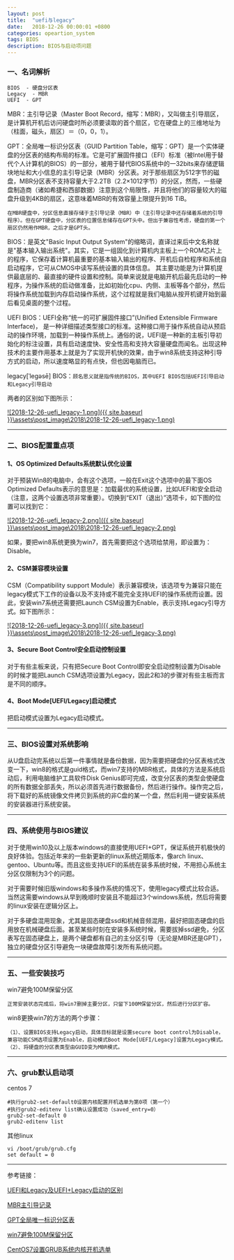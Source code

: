 ```yaml
---
layout: post
title:  "uefi与legacy"
date:   2018-12-26 00:00:01 +0800
categories: opeartion_system
tags: BIOS
description: BIOS与启动项问题
---
```

### 一、名词解析

    BIOS  - 硬盘分区表
    Legacy  - MBR
    UEFI  - GPT


MBR：主引导记录（Master Boot Record，缩写：MBR），又叫做主引导扇区，是计算机开机后访问硬盘时所必须要读取的首个扇区，它在硬盘上的三维地址为（柱面，磁头，扇区）＝（0，0，1）。

GPT：全局唯一标识分区表（GUID Partition Table，缩写：GPT）是一个实体硬盘的分区表的结构布局的标准。它是可扩展固件接口（EFI）标准（被Intel用于替代个人计算机的BIOS）的一部分，被用于替代BIOS系统中的一32bits来存储逻辑块地址和大小信息的主引导记录（MBR）分区表。对于那些扇区为512字节的磁盘，MBR分区表不支持容量大于2.2TB（2.2×1012字节）的分区，然而，一些硬盘制造商（诸如希捷和西部数据）注意到这个局限性，并且将他们的容量较大的磁盘升级到4KB的扇区，这意味着MBR的有效容量上限提升到16 TiB。

`在MBR硬盘中，分区信息直接存储于主引导记录（MBR）中（主引导记录中还存储着系统的引导程序）。但在GPT硬盘中，分区表的位置信息储存在GPT头中。但出于兼容性考虑，硬盘的第一个扇区仍然用作MBR，之后才是GPT头。`

BIOS：是英文"Basic Input Output System"的缩略词，直译过来后中文名称就是"基本输入输出系统"。其实，它是一组固化到计算机内主板上一个ROM芯片上的程序，它保存着计算机最重要的基本输入输出的程序、开机后自检程序和系统自启动程序，它可从CMOS中读写系统设置的具体信息。 其主要功能是为计算机提供最底层的、最直接的硬件设置和控制。简单来说就是电脑开机后最先启动的一种程序，为操作系统的启动做准备，比如初始化cpu、内侧、主板等各个部分，然后将操作系统加载到内存启动操作系统，这个过程就是我们电脑从按开机键开始到最后看见桌面的整个过程。

UEFI BIOS：UEFI全称“统一的可扩展固件接口”(Unified Extensible Firmware Interface)， 是一种详细描述类型接口的标准。这种接口用于操作系统自动从预启动的操作环境，加载到一种操作系统上。通俗的说，UEFI是一种新的主板引导初始化的标注设置，具有启动速度快、安全性高和支持大容量硬盘而闻名。出现这种技术的主要作用基本上就是为了实现开机快的效果，由于win8系统支持这种引导方式的启动，所以速度略显的有点快，但也因电脑而已。

legacy[ˈlegəsē] BIOS：`顾名思义就是指传统的BIOS，其中UEFI BIOS包括UEFI引导启动和Legacy引导启动`

两者的区别如下图所示：

[![2018-12-26-uefi_legacy-1.png]({{ site.baseurl }}\assets\post_image\2018\2018-12-26-uefi_legacy-1.png)](https://qfdmx.github.io/assets/post_image/2018/2018-12-26-uefi_legacy-1.png)

-----------------------------------------

### 二、BIOS配置重点项

#### 1、OS Optimized Defaults系统默认优化设置

对于预装Win8的电脑中，会有这个选项，一般在Exit这个选项中的最下面OS Optimized Defaults表示的意思是：加载最优的系统设置，比如UEFI和安全启动（注意，这两个设置选项非常重要）。切换到“EXIT（退出）”选项卡，如下图的位置可以找到它：

[![2018-12-26-uefi_legacy-2.png]({{ site.baseurl }}\assets\post_image\2018\2018-12-26-uefi_legacy-2.png)](https://qfdmx.github.io/assets/post_image/2018/2018-12-26-uefi_legacy-2.png)

如果，要把win8系统更换为win7，首先需要把这个选项给禁用，即设置为：Disable。

#### 2、CSM兼容模块设置

CSM（Compatibility support Module）表示兼容模块，该选项专为兼容只能在legacy模式下工作的设备以及不支持或不能完全支持UEFI的操作系统而设置。因此，安装win7系统还需要把Launch CSM设置为Enable，表示支持Legacy引导方式。如下图所示：

[![2018-12-26-uefi_legacy-3.png]({{ site.baseurl }}\assets\post_image\2018\2018-12-26-uefi_legacy-3.png)](https://qfdmx.github.io/assets/post_image/2018/2018-12-26-uefi_legacy-3.png)

#### 3、Secure Boot Control安全启动控制设置

对于有些主板来说，只有把Secure Boot Control即安全启动控制设置为Disable的时候才能把Launch CSM选项设置为Legacy，因此2和3的步骤对有些主板而言是不同的顺序。

#### 4、Boot Mode[UEFI/Legacy]启动模式

把启动模式设置为Legacy启动模式。

--------------------------------------

### 三、BIOS设置对系统影响

从U盘启动完系统以后第一件事情就是备份数据，因为需要把硬盘的分区表格式改变一下，win8的格式是guid格式，而win7支持的MBR格式，具体的方法是系统启动后，利用电脑维护工具软件Disk Genius即可完成，改变分区表的类型会使硬盘的所有数据全部丢失，所以必须首先进行数据备份，然后进行操作。操作完之后，将下载好的系统镜像文件拷贝到系统的非C盘的某一个盘，然后利用一键安装系统的安装器进行系统安装。

--------------------------------------

### 四、系统使用与BIOS建议

对于使用win10及以上版本windows的直接使用UEFI+GPT，保证系统开机极快的良好体验。包括近年来的一些新更新的linux系统近期版本，像arch linux、gentoo、Ubuntu等。而且这些支持UEFI的系统在装多系统时候，不用担心系统主分区仅限制为3个的问题。

对于需要时候旧版windows和多操作系统的情况下，使用legacy模式比较合适。当然这需要windows从早到晚顺时安装且不能超过3个windows系统，然后将需要的linux安装在逻辑分区上。

对于多硬盘混用现象，尤其是固态硬盘ssd和机械音频混用，最好把固态硬盘的启用放在机械硬盘后面。甚至某些时刻在安装多系统时候，需要拔掉ssd避免，分区表写在固态硬盘上，是两个硬盘都有自己的主分区引导（无论是MBR还是GPT），独立的硬盘分区引导避免一块硬盘故障引发所有系统问题。

---------------------------------------

### 五、一些安装技巧

win7避免100M保留分区

    正常安装状态完成后，将win7删掉主要分区，只留下100M保留分区，然后进行分区扩容。

win8更换win7的方法的两个步骤：

    （1）、设置BIOS支持Legacy启动，具体目标就是设置secure boot control为Disable，兼容功能CSM选项设置为Enable，启动模式Boot Mode[UEFI/Legacy]设置为Legacy模式。
    （2）、将硬盘的分区表类型由GUID变为MBR模式。

------------------------------------------

### 六、grub默认启动项

centos 7

    #执行grub2-set-default0设置内核配置开机选单为第0项（第一个）
    #执行grub2-editenv list确认设置成功（saved_entry=0）
    grub2-set-default 0
    grub2-editenv list

其他linux

    vi /boot/grub/grub.cfg
    set default = 0

-------------------

参考链接：

[UEFI和Legacy及UEFI+Legacy启动的区别](https://www.cnblogs.com/net5x/p/6850801.html)

[MBR主引导记录](https://zh.wikipedia.org/wiki/%E4%B8%BB%E5%BC%95%E5%AF%BC%E8%AE%B0%E5%BD%95)

[GPT全局唯一标识分区表](https://zh.wikipedia.org/wiki/GUID%E7%A3%81%E7%A2%9F%E5%88%86%E5%89%B2%E8%A1%A8)

[win7避免100M保留分区](https://jingyan.baidu.com/article/14bd256e6a1e48bb6d261221.html)

[CentOS7设置GRUB系统内核开机选单](https://blog.csdn.net/csdn_duomaomao/article/details/78963761)

